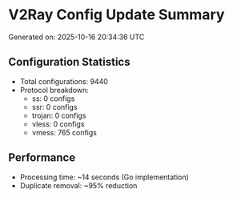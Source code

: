 # V2Ray Config Update Summary
Generated on: 2025-10-16 20:34:36 UTC

## Configuration Statistics
- Total configurations: 9440
- Protocol breakdown:
  - ss: 0 configs
  - ssr: 0 configs
  - trojan: 0 configs
  - vless: 0 configs
  - vmess: 765 configs

## Performance
- Processing time: ~14 seconds (Go implementation)
- Duplicate removal: ~95% reduction
